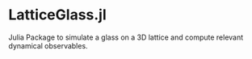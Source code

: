 # LatticeGlass.jl
Julia Package to simulate a glass on a 3D lattice and compute relevant dynamical observables.
